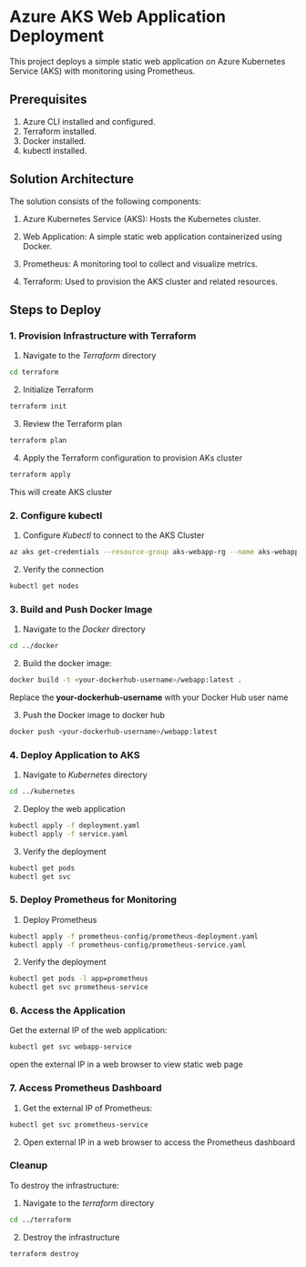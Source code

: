 # Azure AKS Web Application Deployment

This project deploys a simple static web application on Azure Kubernetes Service (AKS) with monitoring using Prometheus.

## Prerequisites
1. Azure CLI installed and configured.  
2. Terraform installed.  
3. Docker installed.  
4. kubectl installed. 

## Solution Architecture
The solution consists of the following components:

1. Azure Kubernetes Service (AKS): Hosts the Kubernetes cluster.

2. Web Application: A simple static web application containerized using Docker.

3. Prometheus: A monitoring tool to collect and visualize metrics.

4. Terraform: Used to provision the AKS cluster and related resources. 

## Steps to Deploy

### 1. Provision Infrastructure with Terraform
1. Navigate to the *Terraform* directory
```bash
cd terraform
```
2. Initialize Terraform
```bash
terraform init
```
3. Review the Terraform plan
```bash
terraform plan
```
4. Apply the Terraform configuration to provision AKs cluster
```bash
terraform apply
```
This will create AKS cluster 

### 2. Configure kubectl
1. Configure *Kubectl* to connect to the AKS Cluster
```bash
az aks get-credentials --resource-group aks-webapp-rg --name aks-webapp-cluster
```
2. Verify the connection
```bash
kubectl get nodes

```
### 3. Build and Push Docker Image
1. Navigate to the *Docker* directory
```bash
cd ../docker
```
2. Build the docker image:
```bash
docker build -t <your-dockerhub-username>/webapp:latest .
```
Replace the **your-dockerhub-username** with your Docker Hub user name

3. Push the Docker image to docker hub
```bash
docker push <your-dockerhub-username>/webapp:latest
```
### 4. Deploy Application to AKS
1. Navigate to *Kubernetes* directory
```bash
cd ../kubernetes
```
2. Deploy the web application
```bash
kubectl apply -f deployment.yaml
kubectl apply -f service.yaml
```
3. Verify the deployment
```bash
kubectl get pods
kubectl get svc
```
### 5. Deploy Prometheus for Monitoring
1. Deploy Prometheus
```bash
kubectl apply -f prometheus-config/prometheus-deployment.yaml
kubectl apply -f prometheus-config/prometheus-service.yaml
```
2. Verify the deployment 
```bash
kubectl get pods -l app=prometheus
kubectl get svc prometheus-service
```

### 6. Access the Application
Get the external IP of the web application:
```bash
kubectl get svc webapp-service
```
open the external IP in a web browser to view static web page 

### 7. Access Prometheus Dashboard

1. Get the external IP of Prometheus:
```bash
kubectl get svc prometheus-service
```
2. Open external IP in a web browser to access the Prometheus dashboard

### Cleanup
To destroy the infrastructure:
1. Navigate to the *terraform* directory
```bash
cd ../terraform
```
2. Destroy the infrastructure
```bash
terraform destroy
